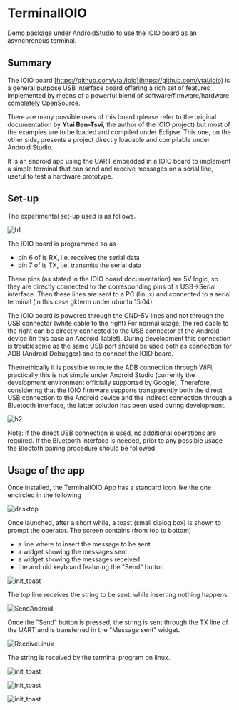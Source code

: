 # TerminalIOIO
Demo package under AndroidStudio to use the IOIO board as an asynchronous terminal.

Summary
-------
The IOIO board [https://github.com/ytai/ioio](https://github.com/ytai/ioio) is a general purpose USB interface 
board offering a rich set of features implemented by means of a powerful blend of software/firmware/hardware 
completely OpenSource.

There are many possible uses of this board (please refer to the original documentation by **Ytai Ben-Tsvi**, the author
of the IOIO project) but most of the examples are to be loaded and compiled under Eclipse. This one, on the other side, presents a project directly loadable and compilable under Android Studio.

It is an android app using the UART embedded in a IOIO board to implement a simple terminal that can 
send and receive messages on a serial line, useful to test a hardware prototype.

Set-up
-----

The experimental set-up used is as follows.

![h1](https://github.com/fjovine/TerminalIOIO/blob/master/docpics/H1.jpg)


The IOIO board is programmed so as 
* pin 6 of is RX, i.e. receives the serial data
* pin 7 of is TX, i.e. transmits the serial data

These pins (as stated in the IOIO board documentation) are 5V logic, so they are directly connected to the corresponding pins of a USB->Serial interface. Then these lines are sent to a PC (linux) and connected to a serial terminal (in this case gkterm under ubuntu 15.04).

The IOIO board is powered through the GND-5V lines and not through the USB connector (white cable to the right)
For normal usage, the red cable to the right can be directly connected to the USB connector of the Android device (in this case an Android Tablet). During development this connection is troublesome as the same USB port should be used both as connection for ADB (Android Debugger) and to connect the IOIO board.

Theorethically it is possible to route the ADB connection through WiFi, practically this is not simple under Android Studio (currently the development environment officially supported by Google).
Therefore, considering that the IOIO firmware supports transparently both the direct USB connection to the Android device and the indirect connection through a Bluetooth interface, the latter solution has been used during development.

![h2](https://github.com/fjovine/TerminalIOIO/blob/master/docpics/H2.jpg)

Note: if the direct USB connection is used, no additional operations are required. If the Bluetooth interface is needed, prior to any possible usage the Bloototh pairing procedure should be followed.

Usage of the app
----------------

Once installed, the TerminalIOIO App has a standard icon like the one encircled in the following

![desktop](https://github.com/fjovine/TerminalIOIO/blob/master/docpics/S1.png)

Once launched, after a short while, a toast (small dialog box) is shown to prompt the operator.
The screen contains (from top to bottom)
* a line where to insert the message to be sent
* a widget showing the messages sent
* a widget showing the messages received
* the android keyboard featuring the "Send" button

![init_toast](https://github.com/fjovine/TerminalIOIO/blob/master/docpics/S2.png)

The top line receives the string to be sent: while inserting nothing happens.

![SendAndroid](https://github.com/fjovine/TerminalIOIO/blob/master/docpics/S3.png)

Once the "Send" button is pressed, the string is sent through the TX line of the UART and is transferred in 
the "Message sent" widget.

![ReceiveLinux](https://github.com/fjovine/TerminalIOIO/blob/master/docpics/S4.png)

The string is received by the terminal program on linux.

![init_toast](https://github.com/fjovine/TerminalIOIO/blob/master/docpics/S5.png)

![init_toast](https://github.com/fjovine/TerminalIOIO/blob/master/docpics/S6.png)

![init_toast](https://github.com/fjovine/TerminalIOIO/blob/master/docpics/S7.png)
